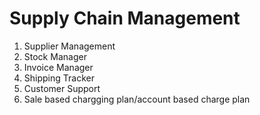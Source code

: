 # Supply Chain Management

1. Supplier Management
2. Stock Manager
3. Invoice Manager
4. Shipping Tracker
5. Customer Support
6. Sale based chargging plan/account based charge plan
